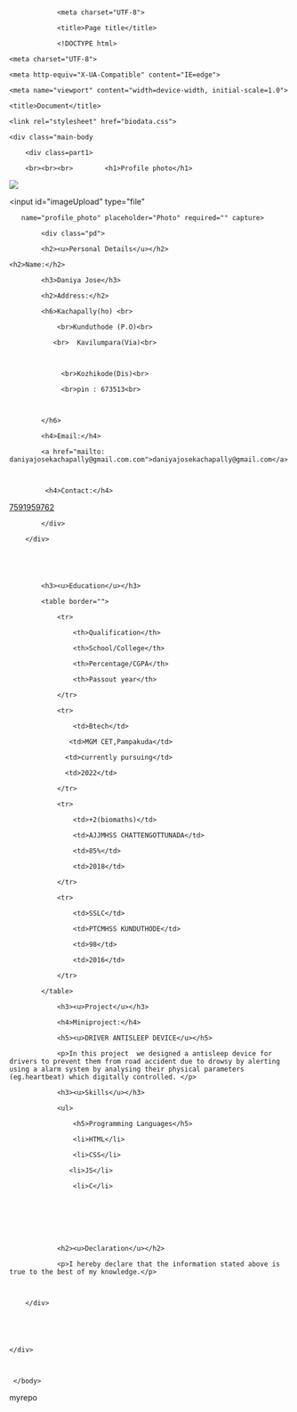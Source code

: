 # <!DOCTYPE html>

<html lang="en">

<head>

				<meta charset="UTF-8">

				<title>Page title</title>

</head>

<body>

				<!DOCTYPE html>

<html lang="en">

<head>

    <meta charset="UTF-8">

    <meta http-equiv="X-UA-Compatible" content="IE=edge">

    <meta name="viewport" content="width=device-width, initial-scale=1.0">

    <title>Document</title>

    <link rel="stylesheet" href="biodata.css">

</head>

<body style="background-color:powderpink;">

    <div class="main-body

        <div class=part1>

 <script src="https://ajax.googleapis.com/ajax/libs/jquery/2.1.1/jquery.min.js"></script>

<div id="profile-container">

				

		<br><br><br>		<h1>Profile photo</h1>

   <image id="profileImage" src="http://lorempixel.com/100/100" />

</div>

<input id="imageUpload" type="file" 

       name="profile_photo" placeholder="Photo" required="" capture>

            <div class="pd">

            <h2><u>Personal Details</u></h2>         

    <h2>Name:</h2>

            <h3>Daniya Jose</h3> 

            <h2>Address:</h2>

            <h6>Kachapally(ho) <br>

                <br>Kunduthode (P.O)<br>

               <br>  Kavilumpara(Via)<br>

                        

                 <br>Kozhikode(Dis)<br>

                 <br>pin : 673513<br>

                         

            </h6>

            <h4>Email:</h4>

            <a href="mailto: daniyajosekachapally@gmail.com.com">daniyajosekachapally@gmail.com</a>

             

             <h4>Contact:</h4>

             

             

<a href="tel:7591959762">7591959762</a>

            

             

                 

                 

             

       

            </div>

        </div>    

        

       

            <h3><u>Education</u></h3>

            <table border="">

                <tr>

                    <th>Qualification</th>

                    <th>School/College</th>

                    <th>Percentage/CGPA</th>

                    <th>Passout year</th>

                </tr>

                <tr>

                    <td>Btech</td>

                   <td>MGM CET,Pampakuda</td>

                  <td>currently pursuing</td>

                  <td>2022</td>

                </tr>

                <tr>

                    <td>+2(biomaths)</td>

                    <td>AJJMHSS CHATTENGOTTUNADA</td>

                    <td>85%</td>

                    <td>2018</td>

                </tr>

                <tr>

                    <td>SSLC</td>

                    <td>PTCMHSS KUNDUTHODE</td>

                    <td>98</td>

                    <td>2016</td>

                </tr>

            </table>

                <h3><u>Project</u></h3>

                <h4>Miniproject:</h4>

                <h5><u>DRIVER ANTISLEEP DEVICE</u></h5>

                <p>In this project  we designed a antisleep device for drivers to prevent them from road accident due to drowsy by alerting using a alarm system by analysing their physical parameters (eg.heartbeat) which digitally controlled. </p>

                <h3><u>Skills</u></h3>

                <ul>

                    <h5>Programming Languages</h5>

                    <li>HTML</li>

                    <li>CSS</li>

                   <li>JS</li>

                    <li>C</li>

                 

               

               

                <h2><u>Declaration</u></h2>

                <p>I hereby declare that the information stated above is true to the best of my knowledge.</p>

          

        </div>

        

        

    </div>

    

     </body>

 </html>

</body>

</html>

myrepo
